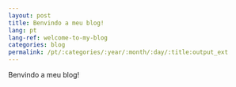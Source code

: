 ```yaml
---
layout: post
title: Benvindo a meu blog!
lang: pt
lang-ref: welcome-to-my-blog
categories: blog
permalink: /pt/:categories/:year/:month/:day/:title:output_ext
---
```


Benvindo a meu blog!